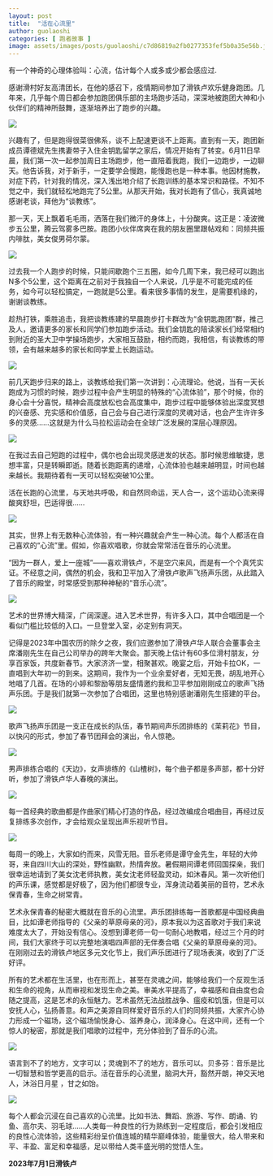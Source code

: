 ```yaml
---
layout: post
title:  "活在心流里"
author: guolaoshi
categories: [ 跑者故事 ]
image: assets/images/posts/guolaoshi/c7d86819a2fb0277353fef5b0a35e56b.jpeg
---
```


有一个神奇的心理体验叫：心流，估计每个人或多或少都会感应过.

感谢滑村好友高清团长，在他的感召下，疫情期间参加了滑铁卢欢乐健身跑团。几年来，几乎每个周日都会参加跑团俱乐部的主场跑步活动，深深地被跑团大神和小伙伴们的精神所鼓舞，逐渐培养出了跑步的兴趣。  
  
![](../assets/images/posts/guolaoshi/5b31921ed51fdea101d0302f0d2aa7e8.jpeg)  
  
兴趣有了，但是跑得很菜很佛系，谈不上配速更谈不上距离。直到有一天，跑团新成员谭德斌先生携妻带子入住金钥匙留学之家后，情况开始有了转变。6月11日早晨，我们第一次一起参加周日主场跑步，他一直陪着我跑，我们一边跑步，一边聊天。他告诉我，对于新手，一定要学会慢跑，能慢跑也是一种本事。他因材施教，对症下药，针对我的情况，深入浅出地介绍了长跑训练的基本常识和路径。不知不觉之中，我们就轻松地跑完了5公里。从那天开始，我对长跑有了信心，我真诚地感谢老谈，拜他为“谈教练”。

那一天，天上飘着毛毛雨，洒落在我们微汗的身体上，十分酸爽。这正是：凌波微步五公里，腾云驾雾多巴胺。跑团小伙伴席爽在我的朋友圈里跟帖戏和：同频共振内啡肽，美女俊男荷尔蒙。
  
![](../assets/images/posts/guolaoshi/14d4a41139e87619f53350cee111b78e.jpeg)  
  
过去我一个人跑步的时候，只能间歇跑个三五圈，如今几周下来，我已经可以跑出N多个5公里，这个距离在之前对于我独自一个人来说，几乎是不可能完成的任务，如今可以轻松搞定，一跑就是5公里。看来很多事情的发生，是需要机缘的，谢谢谈教练。

趁热打铁，乘胜追击，我把谈教练建的早晨跑步打卡群改为“金钥匙跑团”群，推己及人，邀请更多的家长和同学们参加跑步活动。我们金钥匙的陪读家长们经常相约到附近的圣大卫中学操场跑步，大家相互鼓励，相约而跑，我相信，有谈教练的带领，会有越来越多的家长和同学爱上长跑运动。
  
![](../assets/images/posts/guolaoshi/f3324394700ab81762e244ad61511d09.jpeg)  
  
前几天跑步归来的路上，谈教练给我们第一次讲到：心流理论。他说，当有一天长跑成为习惯的时候，跑步过程中会产生明显的特殊的“心流体验”，那个时候，你的身心会十分喜悦，精神会高度放松也会高度集中，跑步过程中能够体验出深度冥想的兴奋感、充实感和价值感，自己会与自己进行深度的灵魂对话，也会产生许许多多的灵感……这就是为什么马拉松运动会在全球广泛发展的深层心理原因。  
  
![](../assets/images/posts/guolaoshi/19429d72cadeb3ad5b87cecf584a6570.jpeg)  
  
在我过去自己短跑的过程中，偶尔也会出现灵感迸发的状态。那时候思维敏捷，思想丰富，只是转瞬即逝。随着长跑距离的递增，心流体验也越来越明显，时间也越来越长。我期待着有一天可以轻松突破10公里。  
  
活在长跑的心流里，与天地共呼吸，和自然同命运，天人合一，这个运动心流来得酸爽舒坦，巴适得很……  
  
![](../assets/images/posts/guolaoshi/3233cb92ba66c79c4bfb1d59fb927101.jpeg)  
  
其实，世界上有无数种心流体验，有一种兴趣就会产生一种心流。每个人都活在自己喜欢的“心流”里。假如，你喜欢唱歌，你就会常常活在音乐的心流里。  
  
“因为一群人，爱上一座城”——喜欢滑铁卢，不是空穴来风，而是有一个个真凭实证。不经意之间，偶然的机会，我和卫平加入了滑铁卢歌声飞扬声乐团，从此踏入了音乐的殿堂，时常感受到那种神秘的“音乐心流”。  
  
![](../assets/images/posts/guolaoshi/6042531c2d35f0a3bd28ee19db479533.jpeg)  
  
艺术的世界博大精深，广阔深邃。进入艺术世界，有许多入口，其中合唱团是一个看似门槛比较低的入口。一旦登堂入室，必定别有洞天。  
  
记得是2023年中国农历的除夕之夜，我们应邀参加了滑铁卢华人联合会董事会主席潘刚先生在自己公司举办的跨年大聚会。那天晚上估计有60多位滑村朋友，分享百家饭，共度新春节。大家济济一堂，相聚甚欢。晚宴之后，开始卡拉OK，一直唱到大年初一的到来。这期间，我作为一个业余爱好者，无知无畏，胡乱地开心地唱了几首。在场的小婷和黎励等朋友盛情邀约我和卫平参加刚刚成立的歌声飞扬声乐团。于是我们就第一次参加了合唱团，这里也特别感谢潘刚先生搭建的平台。 
  
![](../assets/images/posts/guolaoshi/c6dc0f7bd37f8c68539ac70b68e5cc40.jpeg)  
  
歌声飞扬声乐团是一支正在成长的队伍，春节期间声乐团排练的《茉莉花》节目，以快闪的形式，参加了春节团拜会的演出，令人惊艳。  
  
![](../assets/images/posts/guolaoshi/4d7d72ca74c9a46674e3b5901bffcac5.jpeg)  
  
男声排练合唱的《天边》，女声排练的《山楂树》，每个曲子都是多声部，都十分好听，参加了滑铁卢华人春晚的演出。  
  
![](../assets/images/posts/guolaoshi/0f74f5b977344299405066050f299cfd.jpeg)  
  
  
每一首经典的歌曲都是作曲家们精心打造的作品，经过改编成合唱曲目，再经过反复排练多次创作，才会给观众呈现出声乐视听节目。  
  
![](../assets/images/posts/guolaoshi/215a90fb17e26e363d417ae0bbffd690.jpeg)  
  
每周一的晚上，大家如约而来，风雪无阻。音乐老师是谭守金先生，年轻的大帅哥，来自四川大山的深处，野性幽默，热情奔放。暑假期间谭老师回国探亲，我们很幸运地请到了美女沈老师执教，美女沈老师轻盈灵动，如沐春风。第一次听他们的声乐课，感觉都是好极了，因为他们都很专业，浑身流动着美丽的音符，艺术永保青春，生命之树常青。  
  
艺术永保青春的秘密大概就在音乐的心流里。声乐团排练每一首歌都是中国经典曲目，比如谭老师指导的《父亲的草原母亲的河》，原本我以为这首歌对于我们来说难度太大了，开始没有信心。没想到谭老师一句一句耐心地教唱，经过三个月的时间，我们大家终于可以完整地演唱四声部的无伴奏合唱《父亲的草原母亲的河》。在刚刚过去的滑铁卢地区多元文化节上，我们声乐团进行了现场表演，收到了广泛好评。  
  
  
所有的艺术都在生活里，也在形而上，甚至在灵魂之间，能够给我们一个反观生活和生命的视角，从而审视和发现生命之美。审美水平提高了，幸福感和自由度也会随之提高，这是艺术的永恒魅力。艺术虽然无法战胜战争、瘟疫和饥饿，但是可以安抚人心，弘扬善意。和声之美源自同样爱好音乐的人们的同频共振，大家齐心协力形成一个磁场，这个磁场愉悦身心、滋养身心，润泽身心。在这中间，还有一个惊人的秘密，那就是我们唱歌的过程中，充分体验到了音乐的心流。  
  
![](../assets/images/posts/guolaoshi/b3cefb5ef27e489971ebee0829ecd4cf.jpeg)  
  
语言到不了的地方，文字可以；灵魂到不了的地方，音乐可以。贝多芬：音乐是比一切智慧和哲学更高的启示。活在音乐的心流里，脑洞大开，豁然开朗，神交天地人，沐浴日月星 ，甘之如饴。  
  
![](../assets/images/posts/guolaoshi/731cd51d6203d33b5c441e50d8fcfba7.jpeg)  
  
每个人都会沉浸在自己喜欢的心流里。比如书法、舞蹈、旅游、写作、朗诵、钓鱼、高尔夫、羽毛球……人类每一种良性的行为熟练到一定程度后，都会引发相应的良性心流体验，这些精彩纷呈价值连城的精华巅峰体验，能量很大，给人带来和平、丰盈、富足和幸福感，足以带给人类丰盛光明的觉悟人生。  
  
  
**2023年7月1日****滑铁卢******  
  

  

